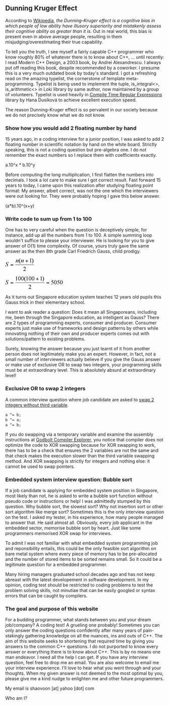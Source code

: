 ## Dunning Kruger Effect

According to [Wikipedia](https://en.wikipedia.org/wiki/Dunning%E2%80%93Kruger_effect), *the Dunning–Kruger effect is a cognitive bias in which people of low ability have illusory superiority and mistakenly assess their cognitive ability as greater than it is.* Out in real world, this bias is present even in above average people, resulting in them misjudging/overestimating their true capability.

To tell you the truth, I see myself a fairly capable C++ programmer who know roughly 80% of whatever there is to know about C++, ... until recently: I read Modern C++ Design, a 2003 book, by Andrei Alexandrescu. I always put off reading this book, despite recommended by a coworker. I presume this is a very much outdated book by today's standard. I got a refreshing read on the amazing typelist, the cornerstone of template meta-programming. Typelist is being used to implement the tuple, is_integral<>, is_arithmetic<> in Loki library by same author, now maintained by a group of volunteers. Typelist is used heavily in [Compile Time Regular Expressions](https://www.youtube.com/watch?v=QM3W36COnE4) library by Hana Dusíková to achieve excellent execution speed.

The reason Dunning–Kruger effect is so pervalent in our society because we do not precisely know what we do not know.

### Show how you would add 2 floating number by hand

15 years ago, in a coding interview for a junior position, I was asked to add 2 floating number in scientific notation by hand on the white board. Strictly speaking, this is not a coding question but pre-algebra one. I do not remember the exact numbers so I replace them with coefficients exactly.

a.10^x * b.10^y

Before computing the long multiplication, I first flatten the numbers into decimals. I took a lot care to make sure I got correct result. Fast forward 15 years to today, I came upon this realization after studying floating point format: My answer, albeit correct, was not the one which the interviewers were out looking for. They were probably hoping I gave this below answer.

(a*b).10^(x+y)

### Write code to sum up from 1 to 100

One has to very careful when the question is deceptively simple, for instance, add up all the numbers from 1 to 100. A simple summing loop wouldn't suffice to please your interviewer. He is looking for you to give answer of O(1) time complexity. Of course, yours truly gave the same answer as the then 8th grade Carl Friedrich Gauss, child prodigy.

![Guass summation formula](jo1.1.gif)<br/>

![The answer](jo1.2.gif)

As it turns out Singapore education system teaches 12 years old pupils this Gauss trick in their elementary school.

I want to ask reader a question: Does it mean all Singaporeans, including me, been through the Singapore education, as intelligent as Gauss? There are 2 types of programming experts, consumer and producer. Consumer experts just make use of frameworks and design patterns by others while innovating nothing of their own and producer experts comes out with solutions/pattern to existing problems.

Surely, knowing the answer because you just learnt of it from another person does not legitimately make you an expert. However, in fact, not a small number of interviewers actually believe if you give the Gauss answer or make use of exclusive OR to swap two integers, your programming skills must be at extraordinary level. This is absolutely absurd at extraordinary level!

### Exclusive OR to swap 2 integers

A common interview question where job candidate are asked to [swap 2 integers without third variable](https://en.wikipedia.org/wiki/XOR_swap_algorithm).

```
a ^= b;
b ^= a;
a ^= b;
```

If you do swapping via a temporary variable and examine the assembly instructions at [Godbolt Compiler Explorer](https://godbolt.org/), you notice that compiler does not optimize the code to XOR swapping because for XOR swapping to work, there has to be a check that ensures the 2 variables are not the same and that check makes the execution slower than the third variable swapping method. And XOR swapping is strictly for integers and nothing else: it cannot be used to swap pointers.


### Embedded system interview question: Bubble sort

If a job candidate is applying for embedded system position in Singapore, most likely than not, he is asked to write a bubble sort function without pseudo code or instructions or help! I was admittedly stumped by this question. Why bubble sort, the slowest sort? Why not insertion sort or other sort algorithm like merge sort? Sometimes this is the only interview question on the test. I asked my tester, in his experience, how many people managed to answer that. He said almost all. Obviously, every job applicant in the embedded sector, memorise bubble sort by heart. Just like some programmers memorised XOR swap for interviews.

To admit I was not familiar with what embedded system programming job and reponsibility entails, this could be the only feasible sort algorithm on bare metal system where every piece of memory has to be pre-allocated and the number of stored items to be sorted remains small. So it could be a legitimate question for a embedded programmer.

Many hiring managers graduated school decades ago and has not keep abreast with the latest developement in software development. In my opinion, coding test should be restricted to coding problems to test the problem solving skills, not minutiae that can be easily googled or syntax errors that can be caught by compilers.


### The goal and purpose of this website

For a budding programmer, what stands between you and your dream job/company? A coding test! A grueling one probably! Sometimes you can only answer the coding questions confidently after many years of pain-stakingly gathering knowledge on all the nuances, ins and outs of C++. The aim of this website seeks to shortening that required time by giving you answers to the common C++ questions. I do not purported to know every answer or everything there is to know about C++. This is by no means one man endeavor. I need all the help I can get. If you have any interview question, feel free to drop me an email. You are also welcome to email me your interview experience. I'll love to hear what you went through and your thoughts. When my given answer is not deemed to the most optimal by you, please give me a kind nudge to enlighten me and other future programmers.


My email is shaovoon [at] yahoo [dot] com


Who am I?


